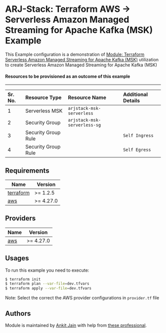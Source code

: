 # ARJ-Stack: Terraform AWS -> Serverless Amazon Managed Streaming for Apache Kafka (MSK) Example

This Example configuration is a demonstration of [Module: Terraform Serverless Amazon Managed Streaming for Apache Kafka (MSK)](https://github.com/arjstack/terraform-aws-msk-serverless) utilization to create Serverless Amazon Managed Streaming for Apache Kafka (MSK) 

#### Resources to be provisioned as an outcome of this example
---

| Sr. No. | Resource Type | Resource Name | Additional Details |
|:------|:------|:------|:------|
| 1 | Serverless MSK | `arjstack-msk-serverless` |  |
| 2 | Security Group | `arjstack-msk-serverless-sg` |  |
| 3 | Security Group Rule |  | `Self Ingress` |
| 4 | Security Group Rule |  | `Self Egress` |

## Requirements

| Name | Version |
|------|---------|
| <a name="requirement_terraform"></a> [terraform](#requirement\_terraform) | >= 1.2.5 |
| <a name="requirement_aws"></a> [aws](#requirement\_aws) | >= 4.27.0 |

## Providers

| Name | Version |
|------|---------|
| <a name="provider_aws"></a> [aws](#provider\_aws) | >= 4.27.0 |

## Usages

To run this example you need to execute:

```bash
$ terraform init
$ terraform plan --var-file=dev.tfvars
$ terraform apply --var-file=dev.tfvars
```

Note: Select the correct the AWS provider configurations in `provider.tf` file

## Authors

Module is maintained by [Ankit Jain](https://github.com/ankit-jn) with help from [these professional](https://github.com/arjstack/terraform-aws-examples/graphs/contributors).
